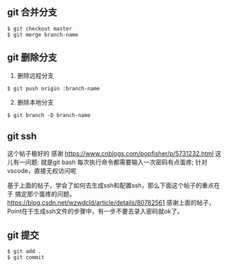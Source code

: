 git 合并分支
-------------
```
$ git checkout master
$ git merge branch-name
```

git 删除分支
------------
1. 删除远程分支
```
$ git push origin :branch-name
```
2. 删除本地分支
```
$ git branch -D branch-name
```
git ssh
-----------
这个帖子极好的 感谢 https://www.cnblogs.com/popfisher/p/5731232.html
这儿有一问题:
就是git bash 每次执行命令都需要输入一次密码有点蛋疼;
针对vscode，直接无权访问呢

基于上面的帖子，学会了如何去生成ssh和配置ssh，那么下面这个帖子的重点在于 搞定那个蛋疼的问题。
https://blog.csdn.net/wzwdcld/article/details/80782561
感谢上面的帖子，Point在于生成ssh文件的步骤中，有一步不要去录入密码就ok了。


git 提交
-----------
```
$ git add .
$ git commit
```


